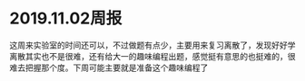 # 2019.11.02周报

这周来实验室的时间还可以，不过做题有点少，主要用来复习离散了，发现好好学离散其实也不是很难，还有给大一的趣味编程出题，感觉挺有意思的也挺难的，很难去把握那个度。下周可能主要就是准备这个趣味编程了
